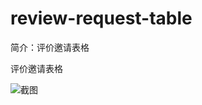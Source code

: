 # review-request-table

简介：评价邀请表格

评价邀请表格

![截图](https://img.alicdn.com/tfs/TB1Uiu.r9BYBeNjy0FeXXbnmFXa-1922-1120.png)
